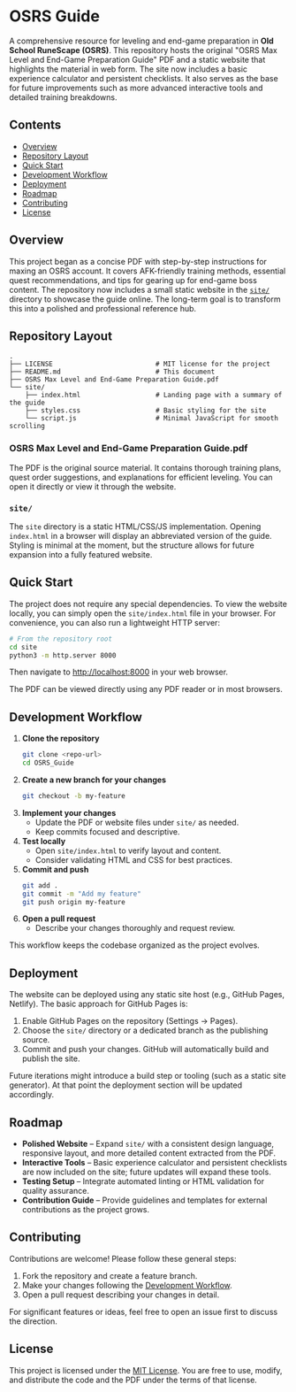 # OSRS Guide

A comprehensive resource for leveling and end-game preparation in **Old School RuneScape (OSRS)**. This repository hosts the original "OSRS Max Level and End-Game Preparation Guide" PDF and a static website that highlights the material in web form. The site now includes a basic experience calculator and persistent checklists. It also serves as the base for future improvements such as more advanced interactive tools and detailed training breakdowns.

## Contents

- [Overview](#overview)
- [Repository Layout](#repository-layout)
- [Quick Start](#quick-start)
- [Development Workflow](#development-workflow)
- [Deployment](#deployment)
- [Roadmap](#roadmap)
- [Contributing](#contributing)
- [License](#license)

## Overview

This project began as a concise PDF with step-by-step instructions for maxing an OSRS account. It covers AFK-friendly training methods, essential quest recommendations, and tips for gearing up for end-game boss content. The repository now includes a small static website in the [`site/`](site/) directory to showcase the guide online. The long-term goal is to transform this into a polished and professional reference hub.

## Repository Layout

```
.
├── LICENSE                          # MIT license for the project
├── README.md                        # This document
├── OSRS Max Level and End-Game Preparation Guide.pdf
└── site/
    ├── index.html                   # Landing page with a summary of the guide
    ├── styles.css                   # Basic styling for the site
    └── script.js                    # Minimal JavaScript for smooth scrolling
```

### OSRS Max Level and End-Game Preparation Guide.pdf
The PDF is the original source material. It contains thorough training plans, quest order suggestions, and explanations for efficient leveling. You can open it directly or view it through the website.

### `site/`
The `site` directory is a static HTML/CSS/JS implementation. Opening `index.html` in a browser will display an abbreviated version of the guide. Styling is minimal at the moment, but the structure allows for future expansion into a fully featured website.

## Quick Start

The project does not require any special dependencies. To view the website locally, you can simply open the `site/index.html` file in your browser. For convenience, you can also run a lightweight HTTP server:

```bash
# From the repository root
cd site
python3 -m http.server 8000
```

Then navigate to <http://localhost:8000> in your web browser.

The PDF can be viewed directly using any PDF reader or in most browsers.

## Development Workflow

1. **Clone the repository**
   ```bash
   git clone <repo-url>
   cd OSRS_Guide
   ```
2. **Create a new branch for your changes**
   ```bash
   git checkout -b my-feature
   ```
3. **Implement your changes**
   - Update the PDF or website files under `site/` as needed.
   - Keep commits focused and descriptive.
4. **Test locally**
   - Open `site/index.html` to verify layout and content.
   - Consider validating HTML and CSS for best practices.
5. **Commit and push**
   ```bash
   git add .
   git commit -m "Add my feature"
   git push origin my-feature
   ```
6. **Open a pull request**
   - Describe your changes thoroughly and request review.

This workflow keeps the codebase organized as the project evolves.

## Deployment

The website can be deployed using any static site host (e.g., GitHub Pages, Netlify). The basic approach for GitHub Pages is:

1. Enable GitHub Pages on the repository (Settings → Pages).
2. Choose the `site/` directory or a dedicated branch as the publishing source.
3. Commit and push your changes. GitHub will automatically build and publish the site.

Future iterations might introduce a build step or tooling (such as a static site generator). At that point the deployment section will be updated accordingly.

## Roadmap

- **Polished Website** – Expand `site/` with a consistent design language, responsive layout, and more detailed content extracted from the PDF.
- **Interactive Tools** – Basic experience calculator and persistent checklists are now included on the site; future updates will expand these tools.
- **Testing Setup** – Integrate automated linting or HTML validation for quality assurance.
- **Contribution Guide** – Provide guidelines and templates for external contributions as the project grows.

## Contributing

Contributions are welcome! Please follow these general steps:

1. Fork the repository and create a feature branch.
2. Make your changes following the [Development Workflow](#development-workflow).
3. Open a pull request describing your changes in detail.

For significant features or ideas, feel free to open an issue first to discuss the direction.

## License

This project is licensed under the [MIT License](LICENSE). You are free to use, modify, and distribute the code and the PDF under the terms of that license.

